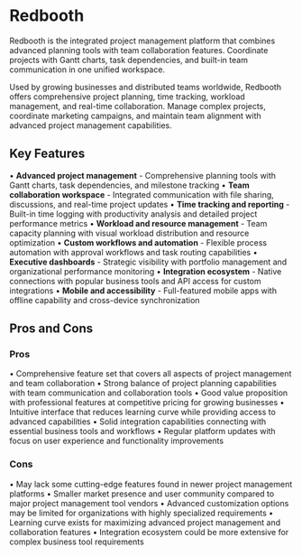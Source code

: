 # Redbooth

Redbooth is the integrated project management platform that combines advanced planning tools with team collaboration features. Coordinate projects with Gantt charts, task dependencies, and built-in team communication in one unified workspace.

Used by growing businesses and distributed teams worldwide, Redbooth offers comprehensive project planning, time tracking, workload management, and real-time collaboration. Manage complex projects, coordinate marketing campaigns, and maintain team alignment with advanced project management capabilities.

## Key Features

• **Advanced project management** - Comprehensive planning tools with Gantt charts, task dependencies, and milestone tracking
• **Team collaboration workspace** - Integrated communication with file sharing, discussions, and real-time project updates
• **Time tracking and reporting** - Built-in time logging with productivity analysis and detailed project performance metrics
• **Workload and resource management** - Team capacity planning with visual workload distribution and resource optimization
• **Custom workflows and automation** - Flexible process automation with approval workflows and task routing capabilities
• **Executive dashboards** - Strategic visibility with portfolio management and organizational performance monitoring
• **Integration ecosystem** - Native connections with popular business tools and API access for custom integrations
• **Mobile and accessibility** - Full-featured mobile apps with offline capability and cross-device synchronization

## Pros and Cons

### Pros
• Comprehensive feature set that covers all aspects of project management and team collaboration
• Strong balance of project planning capabilities with team communication and collaboration tools
• Good value proposition with professional features at competitive pricing for growing businesses
• Intuitive interface that reduces learning curve while providing access to advanced capabilities
• Solid integration capabilities connecting with essential business tools and workflows
• Regular platform updates with focus on user experience and functionality improvements

### Cons
• May lack some cutting-edge features found in newer project management platforms
• Smaller market presence and user community compared to major project management tool vendors
• Advanced customization options may be limited for organizations with highly specialized requirements
• Learning curve exists for maximizing advanced project management and collaboration features
• Integration ecosystem could be more extensive for complex business tool requirements